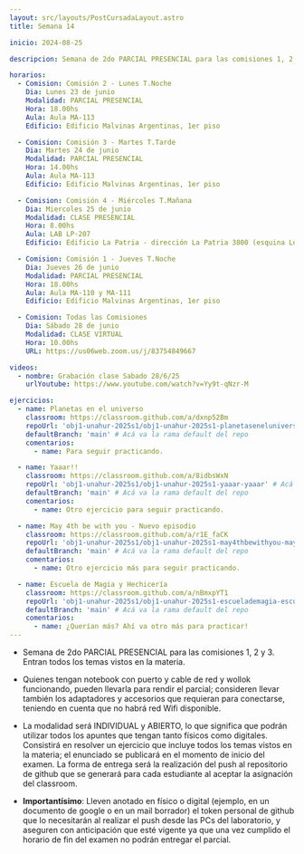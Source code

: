 ```yaml
---
layout: src/layouts/PostCursadaLayout.astro
title: Semana 14

inicio: 2024-08-25

descripcion: Semana de 2do PARCIAL PRESENCIAL para las comisiones 1, 2 y 3. Entran todos los temas vistos en la materia.

horarios:
  - Comision: Comisión 2 - Lunes T.Noche
    Dia: Lunes 23 de junio
    Modalidad: PARCIAL PRESENCIAL
    Hora: 18.00hs
    Aula: Aula MA-113
    Edificio: Edificio Malvinas Argentinas, 1er piso

  - Comision: Comisión 3 - Martes T.Tarde
    Dia: Martes 24 de junio
    Modalidad: PARCIAL PRESENCIAL
    Hora: 14.00hs
    Aula: Aula MA-113
    Edificio: Edificio Malvinas Argentinas, 1er piso

  - Comision: Comisión 4 - Miércoles T.Mañana
    Dia: Miercoles 25 de junio
    Modalidad: CLASE PRESENCIAL
    Hora: 8.00hs
    Aula: LAB LP-207
    Edificio: Edificio La Patria - dirección La Patria 3800 (esquina Los Toldos)

  - Comision: Comisión 1 - Jueves T.Noche
    Dia: Jueves 26 de junio
    Modalidad: PARCIAL PRESENCIAL
    Hora: 18.00hs
    Aula: Aula MA-110 y MA-111
    Edificio: Edificio Malvinas Argentinas, 1er piso

  - Comision: Todas las Comisiones
    Dia: Sábado 28 de junio
    Modalidad: CLASE VIRTUAL
    Hora: 10.00hs
    URL: https://us06web.zoom.us/j/83754849667

videos:
  - nombre: Grabación clase Sabado 28/6/25
    urlYoutube: https://www.youtube.com/watch?v=Yy9t-qNzr-M

ejercicios:
  - name: Planetas en el universo
    classroom: https://classroom.github.com/a/dxnp52Bm
    repoUrl: 'obj1-unahur-2025s1/obj1-unahur-2025s1-planetaseneluniverso-planetasEnElUniverso' # Acá va la URL del repo sin el "https://github.com/"
    defaultBranch: 'main' # Acá va la rama default del repo
    comentarios:
      - name: Para seguir practicando.

  - name: Yaaar!!
    classroom: https://classroom.github.com/a/8idbsWxN
    repoUrl: 'obj1-unahur-2025s1/obj1-unahur-2025s1-yaaar-yaaar' # Acá va la URL del repo sin el "https://github.com/"
    defaultBranch: 'main' # Acá va la rama default del repo
    comentarios:
      - name: Otro ejercicio para seguir practicando.

  - name: May 4th be with you - Nuevo episodio
    classroom: https://classroom.github.com/a/r1E_faCK
    repoUrl: 'obj1-unahur-2025s1/obj1-unahur-2025s1-may4thbewithyou-may4thbewithyou' # Acá va la URL del repo sin el "https://github.com/"
    defaultBranch: 'main' # Acá va la rama default del repo
    comentarios:
      - name: Otro ejercicio más para seguir practicando.

  - name: Escuela de Magia y Hechicería
    classroom: https://classroom.github.com/a/nBmxpYT1
    repoUrl: 'obj1-unahur-2025s1/obj1-unahur-2025s1-escuelademagia-escuelaDeMagia' # Acá va la URL del repo sin el "https://github.com/"
    defaultBranch: 'main' # Acá va la rama default del repo
    comentarios:
      - name: ¿Querían más? Ahí va otro más para practicar!
---
```


- Semana de 2do PARCIAL PRESENCIAL para las comisiones 1, 2 y 3. Entran todos los temas vistos en la materia.

- Quienes tengan notebook con puerto y cable de red y wollok funcionando, pueden llevarla para rendir el parcial; consideren llevar también los adaptadores y accesorios que requieran para conectarse, teniendo en cuenta que no habrá red Wifi disponible.

- La modalidad será INDIVIDUAL y ABIERTO, lo que significa que podrán utilizar todos los apuntes que tengan tanto físicos como digitales. Consistirá en resolver un ejercicio que incluye todos los temas vistos en la materia; el enunciado se publicará en el momento de inicio del examen. La forma de entrega será la realización del push al repositorio de github que se generará para cada estudiante al aceptar la asignación del classroom.

- **Importantísimo**: Lleven anotado en físico o digital (ejemplo, en un documento de google o en un mail borrador) el token personal de github que lo necesitarán al realizar el push desde las PCs del laboratorio, y aseguren con anticipación que esté vigente ya que una vez cumplido el horario de fin del examen no podrán entregar el parcial.
